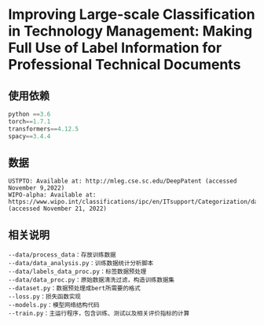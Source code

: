 # Improving Large-scale Classification in Technology Management: Making Full Use of Label Information for Professional Technical Documents
## 使用依赖
```python
python ==3.6
torch==1.7.1
transformers==4.12.5 
spacy==3.4.4 
```
## 数据
```
USTPTO: Available at: http://mleg.cse.sc.edu/DeepPatent (accessed November 9,2022)
WIPO-alpha: Available at: https://www.wipo.int/classifications/ipc/en/ITsupport/Categorization/dataset (accessed November 21, 2022)
```

## 相关说明
```--output：存放保存的模型
--data/process_data：存放训练数据
--data/data_analysis.py：训练数据统计分析脚本
--data/labels_data_proc.py：标签数据预处理
--data/data_proc.py：原始数据清洗过滤，构造训练数据集
--dataset.py：数据预处理成bert所需要的格式
--loss.py：损失函数实现
--models.py：模型网络结构代码
--train.py：主运行程序，包含训练、测试以及相关评价指标的计算
```
